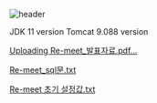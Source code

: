 
![header](https://capsule-render.vercel.app/api?type=egg&color=E3A6AE&height=300&section=header&text=capsule%20render&fontSize=90)















JDK 11 version
Tomcat 9.088 version

[Uploading Re-meet_발표자료.pdf…]()

[Re-meet_sql문.txt](https://github.com/user-attachments/files/15863754/Re-meet_sql.txt)

[Re-meet 초기 설정값.txt](https://github.com/user-attachments/files/15872487/Re-meet.txt)
